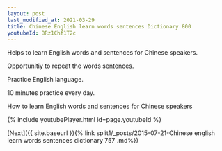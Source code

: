 ```yaml
---
layout: post
last_modified_at: 2021-03-29
title: Chinese English learn words sentences Dictionary 800 
youtubeId: BRz1Chf1T2c
---
```

 
 
Helps to learn English words and sentences for Chinese speakers.

Opportunitiy to repeat the words sentences. 

Practice English language. 
 
10 minutes practice every day. 
 
How to learn English words and sentences for Chinese speakers 
 
{% include youtubePlayer.html id=page.youtubeId %}
 
 
[Next]({{ site.baseurl }}{% link  split1/_posts/2015-07-21-Chinese english learn words sentences dictionary 757 .md%})
 
